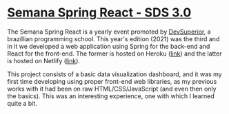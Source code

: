 # [Semana Spring React - SDS 3.0](https://github.com/devsuperior/sds3)

The Semana Spring React is a yearly event promoted by [DevSuperior](https://devsuperior.com.br/), a brazillian programming school. This year's edition (2021) was the third and in it we developed a web application using Spring for the back-end and React for the front-end. The former is hosted on Heroku ([link](https://sds3-phanthasm.herokuapp.com)) and the latter is hosted on Netlify ([link](https://phanthasm-sds3.netlify.app/)).

This project consists of a basic data visualization dashboard, and it was my first time developing using proper front-end web libraries, as my previous works with it had been on raw HTML/CSS/JavaScript (and even then only the basics). This was an interesting experience, one with which I learned quite a bit.
